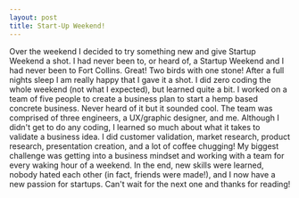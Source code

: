 ```yaml
---
layout: post
title: Start-Up Weekend!
---
```


  Over the weekend I decided to try something new and give Startup Weekend a shot.  I had never been to, or heard of, a Startup Weekend and I had never been to Fort Collins. Great! Two birds with one stone! After a full nights sleep I am really happy that I gave it a shot. I did zero coding the whole weekend (not what I expected), but learned quite a bit. I worked on a team of five people to create a business plan to start a hemp based concrete business. Never heard of it but it sounded cool. The team was comprised of three engineers, a UX/graphic designer, and me. Although I didn't get to do any coding, I learned so much about what it takes to validate a business idea. I did customer validation, market research, product research, presentation creation, and a lot of coffee chugging! My biggest challenge was getting into a business mindset and working with a team for every waking hour of a weekend. In the end, new skills were learned, nobody hated each other (in fact, friends were made!), and I now have a new passion for startups. Can't wait for the next one and thanks for reading!
